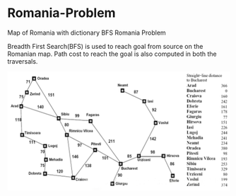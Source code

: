 # Romania-Problem
Map of Romania with dictionary
BFS Romania Problem

Breadth First Search(BFS) is used to reach goal from source on the Romanian map.
Path cost to reach the goal is also computed in both the traversals.

![Screenshot](Romania_problem.png)
